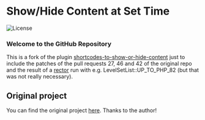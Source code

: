 # Show/Hide Content at Set Time
![License](https://img.shields.io/badge/license-GPL--2.0%2B-green.svg)

### Welcome to the GitHub Repository

This is a fork of the plugin [shortcodes-to-show-or-hide-content](https://wordpress.org/plugins/shortcodes-to-show-or-hide-content/) just to include the patches of the pull requests 27, 46 and 42 of the original repo and the result of a [rector](https://getrector.com/) run with e.g. LevelSetList::UP_TO_PHP_82 (but that was not really necessary). 

## Original project ##
You can find the original project [here](https://github.com/theukedge/shortcodes-to-show-or-hide-content/). Thanks to the author!

